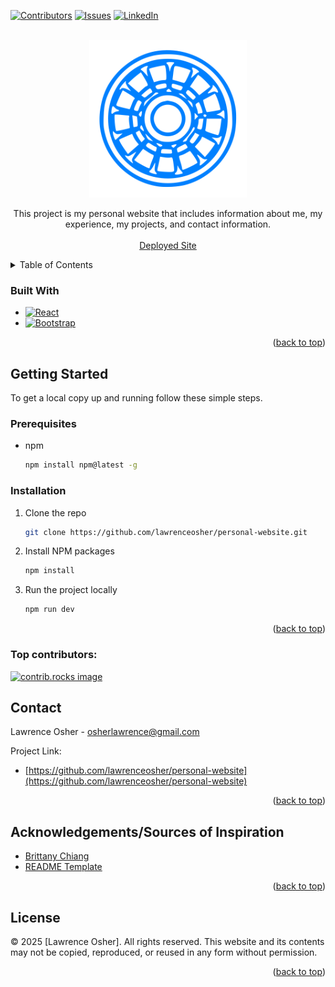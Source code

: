 <a id="readme-top"></a>

<!-- PROJECT SHIELDS -->

[![Contributors][contributors-shield]][contributors-url]
[![Issues][issues-shield]][issues-url]
[![LinkedIn][linkedin-shield]][linkedin-url]

<!-- PROJECT LOGO -->
<br />
<div align="center">
  <a href="https://lawrenceosher.com">
    <img src="public/arcreactor.svg" alt="Arc Reactor" width="50%">
  </a>

<br/>
  <p align="center">
    This project is my personal website that includes information about me, my experience, my projects, and contact information.
    <br />
    <br />
    <a href="https://lawrenceosher.com">Deployed Site</a>

</div>

<!-- TABLE OF CONTENTS -->
<details>
  <summary>Table of Contents</summary>
  <ol>
    <li>
      <ul>
        <li><a href="#built-with">Built With</a></li>
      </ul>
    </li>
    <li>
      <a href="#getting-started">Getting Started</a>
      <ul>
        <li><a href="#prerequisites">Prerequisites</a></li>
        <li><a href="#installation">Installation</a></li>
      </ul>
    </li>
    <li><a href="#contributing">Contributing</a></li>
    <li><a href="#contact">Contact</a></li>
    <li><a href="#license">License</a></li>
  </ol>
</details>

### Built With

- [![React][React.js]][React-url]
- [![Bootstrap][Bootstrap]][Bootstrap-url]

<p align="right">(<a href="#readme-top">back to top</a>)</p>

<!-- GETTING STARTED -->

## Getting Started

To get a local copy up and running follow these simple steps.

### Prerequisites

- npm
  ```sh
  npm install npm@latest -g
  ```

### Installation

1. Clone the repo
   ```sh
   git clone https://github.com/lawrenceosher/personal-website.git
   ```
2. Install NPM packages
   ```sh
   npm install
   ```
3. Run the project locally
   ```sh
   npm run dev
   ```

<p align="right">(<a href="#readme-top">back to top</a>)</p>

### Top contributors:

<a href="https://github.com/lawrenceosher/personal-website/graphs/contributors">
  <img src="https://contrib.rocks/image?repo=lawrenceosher/personal-website" alt="contrib.rocks image" />
</a>

<!-- CONTACT -->

## Contact

Lawrence Osher - osherlawrence@gmail.com

Project Link: 
- [https://github.com/lawrenceosher/personal-website](https://github.com/lawrenceosher/personal-website)

<p align="right">(<a href="#readme-top">back to top</a>)</p>

## Acknowledgements/Sources of Inspiration

- [Brittany Chiang](https://v4.brittanychiang.com/)
- [README Template](https://github.com/othneildrew/Best-README-Template)

<p align="right">(<a href="#readme-top">back to top</a>)</p>

## License

© 2025 [Lawrence Osher]. All rights reserved.
This website and its contents may not be copied, reproduced, or reused in any form without permission.

<p align="right">(<a href="#readme-top">back to top</a>)</p>

<!-- MARKDOWN LINKS & IMAGES -->

[contributors-shield]: https://img.shields.io/github/contributors/lawrenceosher/personal-website.svg?style=for-the-badge
[contributors-url]: https://github.com/lawrenceosher/personal-website/graphs/contributors
[issues-shield]: https://img.shields.io/github/issues/lawrenceosher/personal-website.svg?style=for-the-badge
[issues-url]: https://github.com/lawrenceosher/personal-website/issues
[license-shield]: https://img.shields.io/github/license/lawrenceosher/personal-website.svg?style=for-the-badge
[license-url]: https://github.com/lawrenceosher/personal-website/blob/master/LICENSE.txt
[linkedin-shield]: https://img.shields.io/badge/-LinkedIn-black.svg?style=for-the-badge&logo=linkedin&colorB=555
[linkedin-url]: https://www.linkedin.com/in/losher/
[React.js]: https://img.shields.io/badge/React-20232A?style=for-the-badge&logo=react&logoColor=61DAFB
[React-url]: https://reactjs.org/
[Bootstrap]: https://img.shields.io/badge/Bootstrap-563D7C?style=for-the-badge&logo=bootstrap&logoColor=white
[Bootstrap-url]: https://getbootstrap.com/

